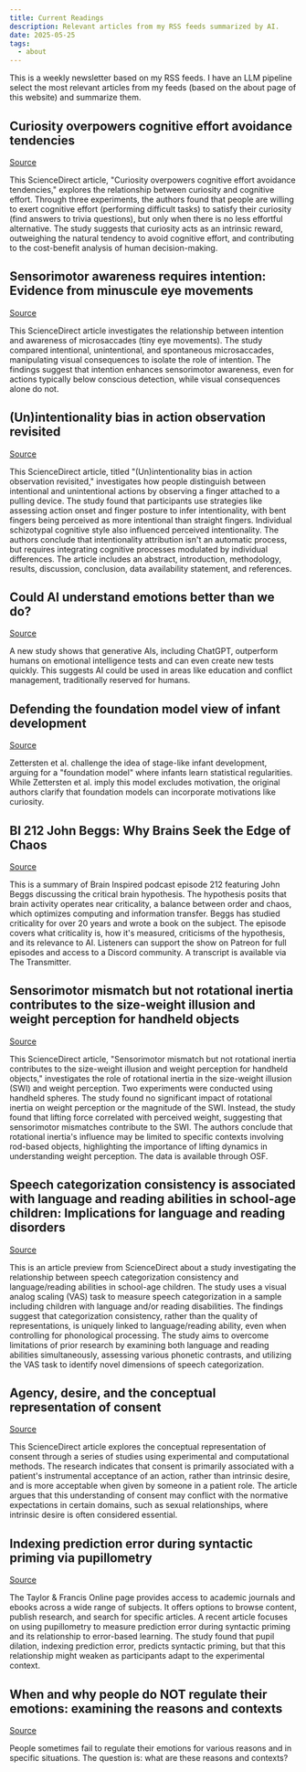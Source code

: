 ```yaml
---
title: Current Readings
description: Relevant articles from my RSS feeds summarized by AI.
date: 2025-05-25
tags:
  - about
---
```


This is a weekly newsletter based on my RSS feeds. I have an LLM pipeline select the most relevant articles from my feeds (based on the about page of this website) and summarize them. 


## Curiosity overpowers cognitive effort avoidance tendencies

[Source](https://www.sciencedirect.com/science/article/pii/S0010027725001076?dgcid=rss_sd_all)

This ScienceDirect article, "Curiosity overpowers cognitive effort avoidance tendencies," explores the relationship between curiosity and cognitive effort. Through three experiments, the authors found that people are willing to exert cognitive effort (performing difficult tasks) to satisfy their curiosity (find answers to trivia questions), but only when there is no less effortful alternative. The study suggests that curiosity acts as an intrinsic reward, outweighing the natural tendency to avoid cognitive effort, and contributing to the cost-benefit analysis of human decision-making.

## Sensorimotor awareness requires intention: Evidence from minuscule eye movements

[Source](https://www.sciencedirect.com/science/article/pii/S0010027725001167?dgcid=rss_sd_all)

This ScienceDirect article investigates the relationship between intention and awareness of microsaccades (tiny eye movements). The study compared intentional, unintentional, and spontaneous microsaccades, manipulating visual consequences to isolate the role of intention. The findings suggest that intention enhances sensorimotor awareness, even for actions typically below conscious detection, while visual consequences alone do not.

## (Un)intentionality bias in action observation revisited

[Source](https://www.sciencedirect.com/science/article/pii/S0010027725001313?dgcid=rss_sd_all)

This ScienceDirect article, titled "(Un)intentionality bias in action observation revisited," investigates how people distinguish between intentional and unintentional actions by observing a finger attached to a pulling device. The study found that participants use strategies like assessing action onset and finger posture to infer intentionality, with bent fingers being perceived as more intentional than straight fingers. Individual schizotypal cognitive style also influenced perceived intentionality. The authors conclude that intentionality attribution isn't an automatic process, but requires integrating cognitive processes modulated by individual differences. The article includes an abstract, introduction, methodology, results, discussion, conclusion, data availability statement, and references.

## Could AI understand emotions better than we do?

[Source](https://www.sciencedaily.com/releases/2025/05/250522124755.htm)

A new study shows that generative AIs, including ChatGPT, outperform humans on emotional intelligence tests and can even create new tests quickly. This suggests AI could be used in areas like education and conflict management, traditionally reserved for humans.

## Defending the foundation model view of infant development

[Source](https://www.cell.com/trends/cognitive-sciences/fulltext/S1364-6613(25)00119-6?rss=yes)

Zettersten et al. challenge the idea of stage-like infant development, arguing for a "foundation model" where infants learn statistical regularities. While Zettersten et al. imply this model excludes motivation, the original authors clarify that foundation models can incorporate motivations like curiosity.

## BI 212 John Beggs: Why Brains Seek the Edge of Chaos

[Source](https://braininspired.co/podcast/212/)

This is a summary of Brain Inspired podcast episode 212 featuring John Beggs discussing the critical brain hypothesis. The hypothesis posits that brain activity operates near criticality, a balance between order and chaos, which optimizes computing and information transfer. Beggs has studied criticality for over 20 years and wrote a book on the subject. The episode covers what criticality is, how it's measured, criticisms of the hypothesis, and its relevance to AI. Listeners can support the show on Patreon for full episodes and access to a Discord community. A transcript is available via The Transmitter.

## Sensorimotor mismatch but not rotational inertia contributes to the size-weight illusion and weight perception for handheld objects

[Source](https://www.sciencedirect.com/science/article/pii/S0010027725001106?dgcid=rss_sd_all)

This ScienceDirect article, "Sensorimotor mismatch but not rotational inertia contributes to the size-weight illusion and weight perception for handheld objects," investigates the role of rotational inertia in the size-weight illusion (SWI) and weight perception. Two experiments were conducted using handheld spheres. The study found no significant impact of rotational inertia on weight perception or the magnitude of the SWI. Instead, the study found that lifting force correlated with perceived weight, suggesting that sensorimotor mismatches contribute to the SWI. The authors conclude that rotational inertia's influence may be limited to specific contexts involving rod-based objects, highlighting the importance of lifting dynamics in understanding weight perception. The data is available through OSF.

## Speech categorization consistency is associated with language and reading abilities in school-age children: Implications for language and reading disorders

[Source](https://www.sciencedirect.com/science/article/pii/S0010027725001349?dgcid=rss_sd_all)

This is an article preview from ScienceDirect about a study investigating the relationship between speech categorization consistency and language/reading abilities in school-age children. The study uses a visual analog scaling (VAS) task to measure speech categorization in a sample including children with language and/or reading disabilities. The findings suggest that categorization consistency, rather than the quality of representations, is uniquely linked to language/reading ability, even when controlling for phonological processing. The study aims to overcome limitations of prior research by examining both language and reading abilities simultaneously, assessing various phonetic contrasts, and utilizing the VAS task to identify novel dimensions of speech categorization.

## Agency, desire, and the conceptual representation of consent

[Source](https://www.sciencedirect.com/science/article/pii/S0010027725001301?dgcid=rss_sd_all)

This ScienceDirect article explores the conceptual representation of consent through a series of studies using experimental and computational methods. The research indicates that consent is primarily associated with a patient's instrumental acceptance of an action, rather than intrinsic desire, and is more acceptable when given by someone in a patient role. The article argues that this understanding of consent may conflict with the normative expectations in certain domains, such as sexual relationships, where intrinsic desire is often considered essential.

## Indexing prediction error during syntactic priming via pupillometry

[Source](https://www.tandfonline.com/doi/full/10.1080/23273798.2025.2506634?af=R)

The Taylor & Francis Online page provides access to academic journals and ebooks across a wide range of subjects. It offers options to browse content, publish research, and search for specific articles. A recent article focuses on using pupillometry to measure prediction error during syntactic priming and its relationship to error-based learning. The study found that pupil dilation, indexing prediction error, predicts syntactic priming, but that this relationship might weaken as participants adapt to the experimental context.

## When and why people do NOT regulate their emotions: examining the reasons and contexts

[Source](https://www.tandfonline.com/doi/full/10.1080/02699931.2025.2504560?ai=2a7&mi=3dg6fv&af=R)

People sometimes fail to regulate their emotions for various reasons and in specific situations. The question is: what are these reasons and contexts?


